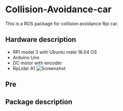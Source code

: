 # Collision-Avoidance-car
This is a ROS package for collision avoidance Rpi car.
## Hardware description
* RPI model 3 with Ubuntu mate 18.04 OS
* Arduino Uno
* DC motor with encoder
* RpLidar A1
![Screenshot](Selection_041.png)
## Pre 
## Package description

